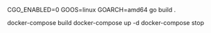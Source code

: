 CGO_ENABLED=0 GOOS=linux GOARCH=amd64 go build .

docker-compose build
docker-compose up -d
docker-compose stop